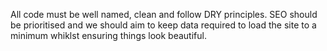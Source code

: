 All code must be well named, clean and follow DRY principles. SEO should be prioritised and we should aim to keep data required to load the site to a minimum whiklst ensuring things look beautiful.